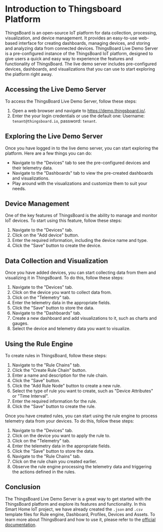 # Introduction to Thingsboard Platform 

ThingsBoard is an open-source IoT platform for data collection, processing, visualization, and device management. It provides an easy-to-use web-based interface for creating dashboards, managing devices, and storing and analyzing data from connected devices. 
ThingsBoard Live Demo Server is a pre-configured instance of the ThingsBoard IoT platform, designed to give users a quick and easy way to experience the features and functionality of ThingsBoard. The live demo server includes pre-configured devices, dashboards, and visualizations that you can use to start exploring the platform right away.

## Accessing the Live Demo Server
To access the ThingsBoard Live Demo Server, follow these steps:
1. Open a web browser and navigate to https://demo.thingsboard.io/.
2. Enter the your login credentials or use the default one: Username: `tenant@thingsboard.io`, password: `tenant`.

## Exploring the Live Demo Server

Once you have logged in to the live demo server, you can start exploring the platform. Here are a few things you can do:
- Navigate to the "Devices" tab to see the pre-configured devices and their telemetry data.
- Navigate to the "Dashboards" tab to view the pre-created dashboards and visualizations.
- Play around with the visualizations and customize them to suit your needs.

## Device Management
One of the key features of ThingsBoard is the ability to manage and monitor IoT devices. To start using this feature, follow these steps:
1. Navigate to the "Devices" tab.
2. Click on the "Add device" button.
3. Enter the required information, including the device name and type.
4. Click the "Save" button to create the device.

## Data Collection and Visualization
Once you have added devices, you can start collecting data from them and visualizing it in ThingsBoard. To do this, follow these steps:

1. Navigate to the "Devices" tab.
2. Click on the device you want to collect data from.
3. Click on the "Telemetry" tab.
4. Enter the telemetry data in the appropriate fields.
5. Click the "Save" button to store the data.
6. Navigate to the "Dashboards" tab.
7. Create a new dashboard and add visualizations to it, such as charts and gauges.
8. Select the device and telemetry data you want to visualize.

## Using the Rule Engine
To create rules in ThingsBoard, follow these steps:
1. Navigate to the "Rule Chains" tab.
2. Click the "Create Rule Chain" button.
3. Enter a name and description for the rule chain.
4. Click the "Save" button.
5. Click the "Add Rule Node" button to create a new rule.
7. Select the type of rule you want to create, such as "Device Attributes" or "Time Interval".
8. Enter the required information for the rule.
9. Click the "Save" button to create the rule.  

Once you have created rules, you can start using the rule engine to process telemetry data from your devices. To do this, follow these steps:
1. Navigate to the "Devices" tab.
2. Click on the device you want to apply the rule to.
3. Click on the "Telemetry" tab.
4. Enter the telemetry data in the appropriate fields.
5. Click the "Save" button to store the data.
6. Navigate to the "Rule Chains" tab.
7. Click on the rule chain you created earlier.
8. Observe the rule engine processing the telemetry data and triggering the actions defined in the rules.

## Conclusion

The ThingsBoard Live Demo Server is a great way to get started with the ThingsBoard platform and explore its features and functionality. In this Smart Home IoT project, we have already created the `.json` and `.csv` template files for Rule engine, Dashboard, Profiles, Devices and Assets. To learn more about ThingsBoard and how to use it, please refer to the [official documentation](https://docs.thingsboard.io/).
